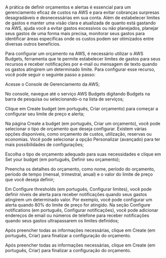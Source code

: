A prática de definir orçamentos e alertas é essencial para um gerenciamento eficaz de custos na AWS e para evitar cobranças surpresas desagradáveis e desnecessárias em sua conta. Além de estabelecer limites de gastos e manter uma visão clara e atualizada de quanto está gastando na AWS, ajuda você a evitar gastos excessivos ou não planejados, planejar seus gastos de uma forma mais precisa, monitorar seus gastos para identificar áreas específicas onde os custos podem ser otimizados entre diversas outros benefícios.

Para configurar um orçamento na AWS, é necessário utilizar o AWS Budgets, ferramenta que te permite estabelecer limites de gastos para seus recursos e receber notificações por e-mail ou mensagem de texto quando os gastos atingirem um determinado limite. Para configurar esse recurso, você pode seguir o seguinte passo a passo:

Acesse o Console de Gerenciamento da AWS;

No console, navegue até o serviço AWS Budgets digitando Budgets na barra de pesquisa ou selecionando-o na lista de serviços;

Clique em Create budget (em português, Criar orçamento) para começar a configurar seu limite de preço e alerta;

Na página Create a budget (em português, Criar um orçamento), você pode selecionar o tipo de orçamento que deseja configurar. Existem várias opções disponíveis, como orçamento de custos, utilização, reservas ou economias. Você pode selecionar a opção Personalizar (avançado) para ter mais possibilidades de configurações;

Escolha o tipo de orçamento adequado para suas necessidades e clique em Set your budget (em português, Definir seu orçamento);

Preencha os detalhes do orçamento, como nome, período do orçamento, período de tempo (mensal, trimestral, anual) e o valor do limite de preço que você deseja definir;

Em Configure thresholds (em português, Configurar limites), você pode definir níveis de alerta para receber notificações quando seus gastos atingirem um determinado valor. Por exemplo, você pode configurar um alerta quando 80% do limite de preço for atingido. Na seção Configure notifications (em português, Configurar notificações), você pode adicionar endereços de email ou números de telefone para receber notificações quando seus gastos ultrapassarem os limites definidos;

Após preencher todas as informações necessárias, clique em Create (em português, Criar) para finalizar a configuração do orçamento.

Após preencher todas as informações necessárias, clique em Create (em português, Criar) para finalizar a configuração do orçamento.